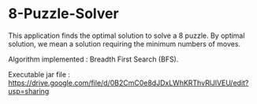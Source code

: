 8-Puzzle-Solver
===============
This application finds the optimal solution to solve a 8 puzzle. 
By optimal solution, we mean a solution requiring the minimum numbers of moves.

Algorithm implemented : Breadth First Search (BFS).

Executable jar file : https://drive.google.com/file/d/0B2CmC0e8dJDxLWhKRThvRlJlVEU/edit?usp=sharing
